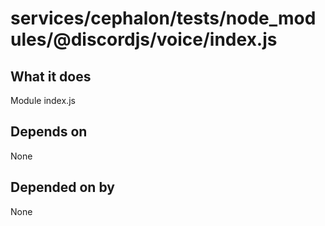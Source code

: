 # services/cephalon/tests/node_modules/@discordjs/voice/index.js

## What it does
Module index.js

## Depends on
None

## Depended on by
None
